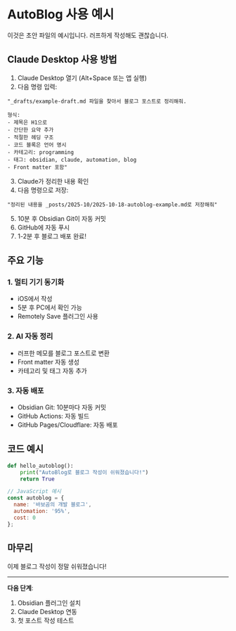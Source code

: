 # AutoBlog 사용 예시

이것은 초안 파일의 예시입니다. 러프하게 작성해도 괜찮습니다.

## Claude Desktop 사용 방법

1. Claude Desktop 열기 (Alt+Space 또는 앱 실행)
2. 다음 명령 입력:

```
"_drafts/example-draft.md 파일을 찾아서 블로그 포스트로 정리해줘.

형식:
- 제목은 H1으로
- 간단한 요약 추가
- 적절한 헤딩 구조
- 코드 블록은 언어 명시
- 카테고리: programming
- 태그: obsidian, claude, automation, blog
- Front matter 포함"
```

3. Claude가 정리한 내용 확인
4. 다음 명령으로 저장:

```
"정리된 내용을 _posts/2025-10/2025-10-18-autoblog-example.md로 저장해줘"
```

5. 10분 후 Obsidian Git이 자동 커밋
6. GitHub에 자동 푸시
7. 1-2분 후 블로그 배포 완료!

## 주요 기능

### 1. 멀티 기기 동기화
- iOS에서 작성
- 5분 후 PC에서 확인 가능
- Remotely Save 플러그인 사용

### 2. AI 자동 정리
- 러프한 메모를 블로그 포스트로 변환
- Front matter 자동 생성
- 카테고리 및 태그 자동 추가

### 3. 자동 배포
- Obsidian Git: 10분마다 자동 커밋
- GitHub Actions: 자동 빌드
- GitHub Pages/Cloudflare: 자동 배포

## 코드 예시

```python
def hello_autoblog():
    print("AutoBlog로 블로그 작성이 쉬워졌습니다!")
    return True
```

```javascript
// JavaScript 예시
const autoblog = {
  name: '바보곰의 개발 블로그',
  automation: '95%',
  cost: 0
};
```

## 마무리

이제 블로그 작성이 정말 쉬워졌습니다!

---

**다음 단계**:
1. Obsidian 플러그인 설치
2. Claude Desktop 연동
3. 첫 포스트 작성 테스트
